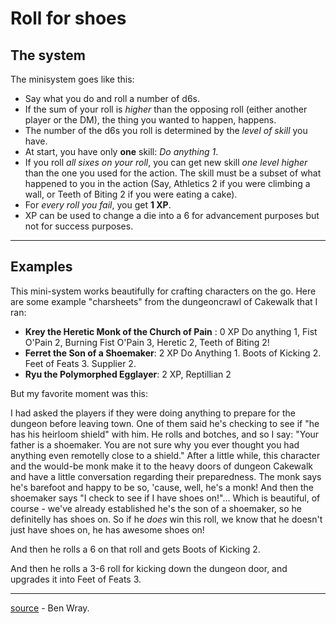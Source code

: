 # Roll for shoes

## The system

The minisystem goes like this:


* Say what you do and roll a number of d6s.
* If the sum of your roll is *higher* than the opposing roll (either another player or the DM), the thing you wanted to happen, happens.
* The number of the d6s you roll is determined by the *level of skill* you have.
* At start, you have only **one** skill: *Do anything 1*.
* If you roll *all sixes on your roll*, you can get new skill *one level higher* than the one you used for the action. The skill must be a subset of what happened to you in the action (Say, Athletics 2 if you were climbing a wall, or Teeth of Biting 2 if you were eating a cake).
* For *every roll you fail*, you get **1 XP**.
* XP can be used to change a die into a 6 for advancement purposes but not for success purposes.

----

## Examples

This mini-system works beautifully for crafting characters on the go. Here are some example "charsheets" from the dungeoncrawl of Cakewalk that I ran:

* **Krey the Heretic Monk of the Church of Pain** : 0 XP Do anything 1, Fist O'Pain 2, Burning Fist O'Pain 3, Heretic 2, Teeth of Biting 2!
* **Ferret the Son of a Shoemaker**: 2 XP Do Anything 1. Boots of Kicking 2. Feet of Feats 3. Supplier 2.
* **Ryu the Polymorphed Egglayer**: 2 XP, Reptillian 2

But my favorite moment was this:

I had asked the players if they were doing anything to prepare for the dungeon before leaving town. One of them said he's checking to see if "he has his heirloom shield" with him. He rolls and botches, and so I say: "Your father is a shoemaker. You are not sure why you ever thought you had anything even remotelly close to a shield." After a little while, this character and the would-be monk make it to the heavy doors of dungeon Cakewalk and have a little conversation regarding their preparedness. The monk says he's barefoot and happy to be so, 'cause, well, he's a monk! And then the shoemaker says "I check to see if I have shoes on!"... Which is beautiful, of course - we've already established he's the son of a shoemaker, so he definitelly has shoes on. So if he *does* win this roll, we know that he doesn't just have shoes on, he has awesome shoes on!

And then he rolls a 6 on that roll and gets Boots of Kicking 2.

And then he rolls a 3-6 roll for kicking down the dungeon door, and upgrades it into Feet of Feats 3.

----

[source](http://story-games.com/forums/discussion/11348/microdungeons-i-roll-to-see-if-i-have-shoes-on/p1) - Ben Wray.
